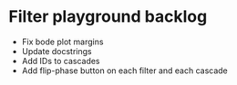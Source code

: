 # Filter playground backlog

* Fix bode plot margins
* Update docstrings
* Add IDs to cascades
* Add flip-phase button on each filter and each cascade